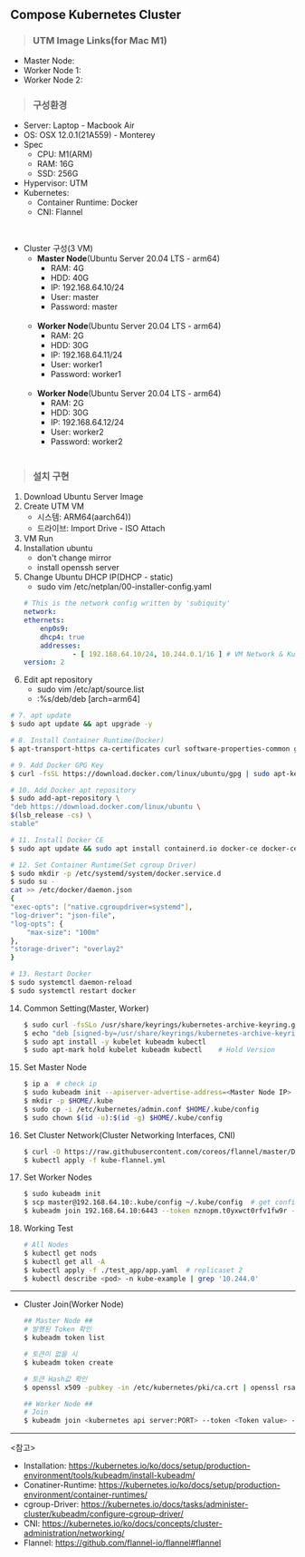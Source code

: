 ## Compose Kubernetes Cluster

> ### UTM Image Links(for Mac M1)
- Master Node: 
- Worker Node 1:
- Worker Node 2:

> ### 구성환경

- Server: Laptop - Macbook Air
- OS: OSX 12.0.1(21A559) - Monterey
- Spec
    - CPU: M1(ARM)
    - RAM: 16G
    - SSD: 256G
- Hypervisor: UTM
- Kubernetes:
    - Container Runtime: Docker
    - CNI: Flannel

<br>

- Cluster 구성(3 VM)
    - <b>Master Node</b>(Ubuntu Server 20.04 LTS - arm64)
        - RAM: 4G
        - HDD: 40G
        - IP: 192.168.64.10/24
        - User: master
        - Password: master
        <br></br>
    - <b>Worker Node</b>(Ubuntu Server 20.04 LTS - arm64)
        - RAM: 2G
        - HDD: 30G
        - IP: 192.168.64.11/24
        - User: worker1
        - Password: worker1
        <br></br>
    - <b>Worker Node</b>(Ubuntu Server 20.04 LTS - arm64)
        - RAM: 2G
        - HDD: 30G
        - IP: 192.168.64.12/24
        - User: worker2
        - Password: worker2
        <br></br>

> ### 설치 구현

1. Download Ubuntu Server Image
2. Create UTM VM
    - 시스템: ARM64(aarch64))
    - 드라이브: Import Drive - ISO Attach
3. VM Run
4. Installation ubuntu
    - don't change mirror
    - install openssh server
5. Change Ubuntu DHCP IP(DHCP - static)
    - sudo vim /etc/netplan/00-installer-config.yaml
    ```yaml
    # This is the network config written by 'subiquity'
    network:
    ethernets:
        enp0s9:
        dhcp4: true
        addresses:
                - [ 192.168.64.10/24, 10.244.0.1/16 ] # VM Network & Kubernetes Network
    version: 2
    ```
6. Edit apt repository 
    - sudo vim /etc/apt/source.list
    - :%s/deb/deb [arch=arm64]

```sh
# 7. apt update
$ sudo apt update && apt upgrade -y

# 8. Install Container Runtime(Docker)
$ apt-transport-https ca-certificates curl software-properties-common gnupg2

# 9. Add Docker GPG Key
$ curl -fsSL https://download.docker.com/linux/ubuntu/gpg | sudo apt-key add -

# 10. Add Docker apt repository
$ sudo add-apt-repository \
"deb https://download.docker.com/linux/ubuntu \
$(lsb_release -cs) \
stable"

# 11. Install Docker CE
$ sudo apt update && sudo apt install containerd.io docker-ce docker-ce-cli

# 12. Set Container Runtime(Set cgroup Driver)
$ sudo mkdir -p /etc/systemd/system/docker.service.d
$ sudo su -
cat >> /etc/docker/daemon.json
{
"exec-opts": ["native.cgroupdriver=systemd"],
"log-driver": "json-file",
"log-opts": {
    "max-size": "100m"
},
"storage-driver": "overlay2"
}

# 13. Restart Docker
$ sudo systemctl daemon-reload
$ sudo systemctl restart docker
```

14. Common Setting(Master, Worker)
    ```sh
    $ sudo curl -fsSLo /usr/share/keyrings/kubernetes-archive-keyring.gpg https://packages.cloud.google.com/apt/doc/apt-key.gpg
    $ echo "deb [signed-by=/usr/share/keyrings/kubernetes-archive-keyring.gpg] https://apt.kubernetes.io/ kubernetes-xenial main" | sudo tee /etc/apt/sources.list.d/kubernetes.list # Add kubernetes apt repository
    $ sudo apt install -y kubelet kubeadm kubectl
    $ sudo apt-mark hold kubelet kubeadm kubectl    # Hold Version
    ```

15. Set Master Node
    ```sh
    $ ip a  # check ip
    $ sudo kubeadm init --apiserver-advertise-address=<Master Node IP> --pod-network-cidr=<10.244.0.0/16># Copy "kubeadm join ~~~~"
    $ mkdir -p $HOME/.kube
    $ sudo cp -i /etc/kubernetes/admin.conf $HOME/.kube/config
    $ sudo chown $(id -u):$(id -g) $HOME/.kube/config
    ```

16. Set Cluster Network(Cluster Networking Interfaces, CNI)
    ```sh
    $ curl -O https://raw.githubusercontent.com/coreos/flannel/master/Documentation/kube-flannel.yml # Default Pod network: 10.244.0.0/16
    $ kubectl apply -f kube-flannel.yml
    ```

17. Set Worker Nodes
    ```sh
    $ sudo kubeadm init
    $ scp master@192.168.64.10:.kube/config ~/.kube/config  # get config file
    $ kubeadm join 192.168.64.10:6443 --token nznopm.t0yxwct0rfv1fw9r --discovery-token-ca-cert-hash sha256:80976183c88405785848c2182a18a8e0acccdb7552152514c721400cf8eecc9d # Copied Chapter 15 command(아래 cluster join항목 참조)
    ```

18. Working Test
    ```sh
    # All Nodes
    $ kubectl get nods
    $ kubectl get all -A
    $ kubectl apply -f ./test_app/app.yaml  # replicaset 2
    $ kubectl describe <pod> -n kube-example | grep '10.244.0'
    ```
---

- Cluster Join(Worker Node)
    ```sh
    ## Master Node ##
    # 발행된 Token 확인
    $ kubeadm token list

    # 토큰이 없을 시
    $ kubeadm token create

    # 토큰 Hash값 확인
    $ openssl x509 -pubkey -in /etc/kubernetes/pki/ca.crt | openssl rsa -pubin -outform der 2>/dev/null | openssl dgst -sha256 -hex | sed 's/^.* //'

    ## Worker Node ##
    # Join
    $ kubeadm join <kubernetes api server:PORT> --token <Token value> --discovery-token-ca-cert-hash sha256:<Hash value>
    ```

---

<참고>
- Installation: https://kubernetes.io/ko/docs/setup/production-environment/tools/kubeadm/install-kubeadm/
- Conatiner-Runtime: https://kubernetes.io/ko/docs/setup/production-environment/container-runtimes/
- cgroup-Driver: https://kubernetes.io/docs/tasks/administer-cluster/kubeadm/configure-cgroup-driver/
- CNI: https://kubernetes.io/ko/docs/concepts/cluster-administration/networking/
- Flannel: https://github.com/flannel-io/flannel#flannel

